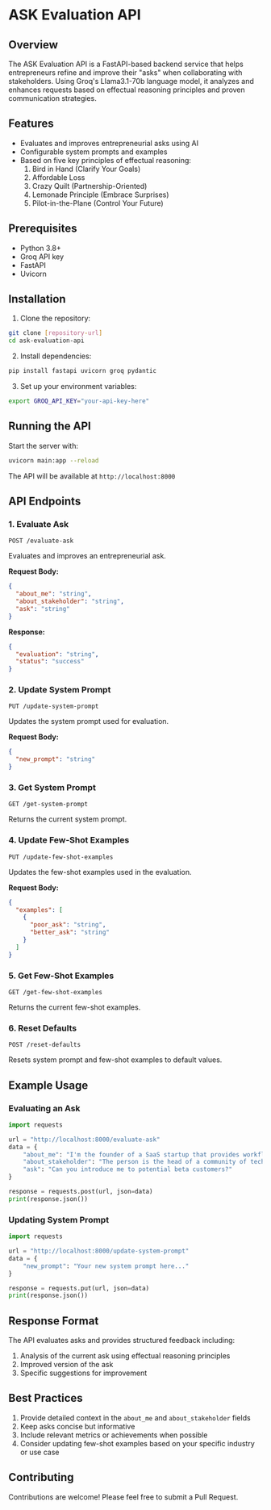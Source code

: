 # ASK Evaluation API

## Overview

The ASK Evaluation API is a FastAPI-based backend service that helps entrepreneurs refine and improve their "asks" when collaborating with stakeholders. Using Groq's Llama3.1-70b language model, it analyzes and enhances requests based on effectual reasoning principles and proven communication strategies.

## Features

- Evaluates and improves entrepreneurial asks using AI
- Configurable system prompts and examples
- Based on five key principles of effectual reasoning:
  1. Bird in Hand (Clarify Your Goals)
  2. Affordable Loss
  3. Crazy Quilt (Partnership-Oriented)
  4. Lemonade Principle (Embrace Surprises)
  5. Pilot-in-the-Plane (Control Your Future)

## Prerequisites

- Python 3.8+
- Groq API key
- FastAPI
- Uvicorn

## Installation

1. Clone the repository:

```bash
git clone [repository-url]
cd ask-evaluation-api
```

2. Install dependencies:

```bash
pip install fastapi uvicorn groq pydantic
```

3. Set up your environment variables:

```bash
export GROQ_API_KEY="your-api-key-here"
```

## Running the API

Start the server with:

```bash
uvicorn main:app --reload
```

The API will be available at `http://localhost:8000`

## API Endpoints

### 1. Evaluate Ask

```http
POST /evaluate-ask
```

Evaluates and improves an entrepreneurial ask.

**Request Body:**

```json
{
  "about_me": "string",
  "about_stakeholder": "string",
  "ask": "string"
}
```

**Response:**

```json
{
  "evaluation": "string",
  "status": "success"
}
```

### 2. Update System Prompt

```http
PUT /update-system-prompt
```

Updates the system prompt used for evaluation.

**Request Body:**

```json
{
  "new_prompt": "string"
}
```

### 3. Get System Prompt

```http
GET /get-system-prompt
```

Returns the current system prompt.

### 4. Update Few-Shot Examples

```http
PUT /update-few-shot-examples
```

Updates the few-shot examples used in the evaluation.

**Request Body:**

```json
{
  "examples": [
    {
      "poor_ask": "string",
      "better_ask": "string"
    }
  ]
}
```

### 5. Get Few-Shot Examples

```http
GET /get-few-shot-examples
```

Returns the current few-shot examples.

### 6. Reset Defaults

```http
POST /reset-defaults
```

Resets system prompt and few-shot examples to default values.

## Example Usage

### Evaluating an Ask

```python
import requests

url = "http://localhost:8000/evaluate-ask"
data = {
    "about_me": "I'm the founder of a SaaS startup that provides workflow automation tools for small businesses",
    "about_stakeholder": "The person is the head of a community of tech innovators with a strong background in scaling startups",
    "ask": "Can you introduce me to potential beta customers?"
}

response = requests.post(url, json=data)
print(response.json())
```

### Updating System Prompt

```python
import requests

url = "http://localhost:8000/update-system-prompt"
data = {
    "new_prompt": "Your new system prompt here..."
}

response = requests.put(url, json=data)
print(response.json())
```

## Response Format

The API evaluates asks and provides structured feedback including:

1. Analysis of the current ask using effectual reasoning principles
2. Improved version of the ask
3. Specific suggestions for improvement

## Best Practices

1. Provide detailed context in the `about_me` and `about_stakeholder` fields
2. Keep asks concise but informative
3. Include relevant metrics or achievements when possible
4. Consider updating few-shot examples based on your specific industry or use case

## Contributing

Contributions are welcome! Please feel free to submit a Pull Request.
